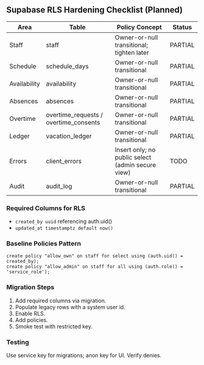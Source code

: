 ## Supabase RLS Hardening Checklist (Planned)

| Area | Table | Policy Concept | Status |
|------|-------|----------------|--------|
| Staff | staff | Owner-or-null transitional; tighten later | PARTIAL |
| Schedule | schedule_days | Owner-or-null transitional | PARTIAL |
| Availability | availability | Owner-or-null transitional | PARTIAL |
| Absences | absences | Owner-or-null transitional | PARTIAL |
| Overtime | overtime_requests / overtime_consents | Owner-or-null transitional | PARTIAL |
| Ledger | vacation_ledger | Owner-or-null transitional | PARTIAL |
| Errors | client_errors | Insert only; no public select (admin secure view) | TODO |
| Audit | audit_log | Owner-or-null transitional | PARTIAL |

### Required Columns for RLS
- `created_by uuid` referencing auth.uid()
- `updated_at timestamptz default now()`

### Baseline Policies Pattern
```
create policy "allow_own" on staff for select using (auth.uid() = created_by);
create policy "allow_admin" on staff for all using (auth.role() = 'service_role');
```

### Migration Steps
1. Add required columns via migration.
2. Populate legacy rows with a system user id.
3. Enable RLS.
4. Add policies.
5. Smoke test with restricted key.

### Testing
Use service key for migrations; anon key for UI. Verify denies.
